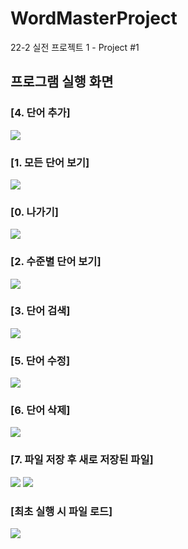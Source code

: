 # WordMasterProject
22-2 실전 프로젝트 1 - Project #1

## 프로그램 실행 화면
### [4. 단어 추가]
<img src='https://github.com/Yongseok-Lee/WordMasterProject/blob/master/screenshots/%EB%8B%A8%EC%96%B4%20%EC%B6%94%EA%B0%80.png?raw=true'>

### [1. 모든 단어 보기]
<img src='https://github.com/Yongseok-Lee/WordMasterProject/blob/master/screenshots/%EB%AA%A8%EB%93%A0%20%EB%8B%A8%EC%96%B4%20%EB%B3%B4%EA%B8%B0.png?raw=true'>

### [0. 나가기]
<img src='https://github.com/Yongseok-Lee/WordMasterProject/blob/master/screenshots/%EB%82%98%EA%B0%80%EA%B8%B0.png?raw=true'>

### [2. 수준별 단어 보기]
<img src='https://github.com/Yongseok-Lee/WordMasterProject/blob/master/screenshots/%EC%88%98%EC%A4%80%EB%B3%84%20%EB%8B%A8%EC%96%B4%20%EB%B3%B4%EA%B8%B0.png?raw=true'>

### [3. 단어 검색]
<img src='https://github.com/Yongseok-Lee/WordMasterProject/blob/master/screenshots/%EB%8B%A8%EC%96%B4%20%EA%B2%80%EC%83%89.png?raw=true'>

### [5. 단어 수정]
<img src='https://github.com/Yongseok-Lee/WordMasterProject/blob/master/screenshots/%EB%8B%A8%EC%96%B4%20%EC%88%98%EC%A0%95.png?raw=true'>

### [6. 단어 삭제]
<img src='https://github.com/Yongseok-Lee/WordMasterProject/blob/master/screenshots/%EB%8B%A8%EC%96%B4%20%EC%82%AD%EC%A0%9C.png?raw=true'>

### [7. 파일 저장 후 새로 저장된 파일]
<img src='https://github.com/Yongseok-Lee/WordMasterProject/blob/master/screenshots/%ED%8C%8C%EC%9D%BC%20%EC%A0%80%EC%9E%A5.png?raw=true'>
<img src='https://github.com/Yongseok-Lee/WordMasterProject/blob/master/screenshots/%EC%83%88%EB%A1%9C%20%EC%A0%80%EC%9E%A5%EB%90%9C%20%ED%8C%8C%EC%9D%BC.png?raw=true'>

### [최초 실행 시 파일 로드]
<img src='https://github.com/Yongseok-Lee/WordMasterProject/blob/master/screenshots/%ED%8C%8C%EC%9D%BC%20%EB%A1%9C%EB%93%9C.png?raw=true'>
